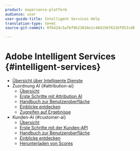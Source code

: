 ```yaml
---
product: experience-platform
audience: user
user-guide-title: Intelligent Services Help
translation-type: tm+mt
source-git-commit: 0f6424c5afbf9b23016e1c40d156f6226f853cd6

---
```



# Adobe Intelligent Services {#intelligent-services}

* [Übersicht über Intelligente Dienste](home.md)
* Zuordnung AI {#attribution-ai}
   * [Übersicht](attribution-ai/overview.md)
   * [Erste Schritte mit Attribution AI](attribution-ai/getting-started.md)
   * [Handbuch zur Benutzeroberfläche](attribution-ai/user-guide.md)
   * [Einblicke entdecken](attribution-ai/discover-insights.md)
   * [Zugreifen auf Ergebnisse](attribution-ai/download-scores.md)
* Kunden-AI {#customer-ai}
   * [Übersicht](customer-ai/overview.md)
   * [Erste Schritte mit der Kunden-API](customer-ai/getting-started.md)
   * [Handbuch zur Benutzeroberfläche](customer-ai/user-guide.md)
   * [Einblicke entdecken](customer-ai/discover-insights.md)
   * [Herunterladen von Scores](customer-ai/download-scores.md)
